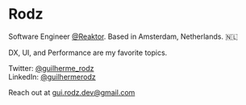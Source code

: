 # Rodz

Software Engineer [@Reaktor](https://reaktor.com).
Based in Amsterdam, Netherlands. 🇳🇱

DX, UI, and Performance are my favorite topics.

Twitter: [@guilherme_rodz](https://twitter.com/guilherme_rodz)  
LinkedIn: [@guilhermerodz](https://linkedin.com/in/guilhermerodz)

Reach out at [gui.rodz.dev@gmail.com](mailto:gui.rodz.dev@gmail.com) 
